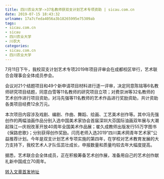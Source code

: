 ```yaml
---
title: 四川农业大学->37名教师获双支计划艺术专项资助 | sicau.com.cn
date: 2019-07-15 18:43:32
urlname: 17a7cfeda4056a3b18265995e75309ab
tags: 
- sicau.com.cn
- sicau
- 四川农业大学
- 川农大
categories:
- sicau.com.cn
- 四川农业大学
---
```



7月11日下午，我校双支计划艺术专项2019年项目评审会在成都校区举行，艺术联合会理事会全体成员参会。

会议对21个结题项目和49个新申请项目材料进行逐一评审，决定同意陈铭等6名教师研究项目结题，同意白雪等11名教师的研究项目立项；对费崇洲等32名教师的艺术创作进行项目资助，对冯先强等11名教师的艺术作品进行奖励资助，共计资助各类项目经费12余万元。

本次项目内容涉及戏剧、编剧、作曲、舞蹈、绘画、工艺美术创作等。其中冯先强创作的两幅油画作品分别入选中国美术家协会首届深圳大芬国际油画双年展与大潮起珠江—庆祝改革开放40周年全国美术作品展；崔久成教师出版发行55万字图书《保路悲歌》；分别获得创作奖励。闫亮老师入选2019“四川美术网青年艺术家”公益推荐计划。今年是双支计划艺术专项实施的第四年，在学校对艺术教育发展的大力支持下，我校艺术人才队伍茁壮成长，申报数量和质量均较去年大幅度提高。

据悉，艺术联合会全体成员，正在积极筹备艺术创作展，准备用自己的艺术创作献礼新中国成立70周年。





[转入文章首发地址](https://news.sicau.edu.cn/info/1078/52579.htm)
